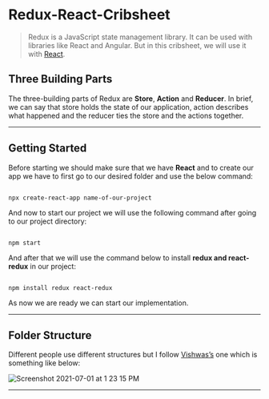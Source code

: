 # Redux-React-Cribsheet

> Redux is a JavaScript state management library. It can be used with libraries like React and Angular. But in this cribsheet, we will use it with [React](https://github.com/sayeemabdullah/React-Cribsheet#readme).


## Three Building Parts

The three-building parts of Redux are **Store**, **Action** and **Reducer**. In brief, we can say that store holds the state of our application, action describes what happened and the reducer ties the store and the actions together.

___

## Getting Started
 

Before starting we should make sure that we have **React** and to create our app we have to first go to our desired folder and use the below command:

``` shell

npx create-react-app name-of-our-project

```

And now to start our project we will use the following command after going to our project directory:

``` shell

npm start

```

And after that we will use the command below to install **redux and react-redux** in our project:

```shell

npm install redux react-redux 

```

As now we are ready we can start our implementation.

___

## Folder Structure

Different people use different structures but I follow [Vishwas’s](https://github.com/gopinav) one which is something like below: 

![Screenshot 2021-07-01 at 1 23 15 PM](https://user-images.githubusercontent.com/31423599/124083315-8a36bc00-da6f-11eb-8786-0e6cf60ca10f.png)


___

